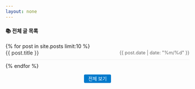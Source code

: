 ```yaml
---
layout: none
---
```


<div class="sidebar-archive">
  <h4>📚 전체 글 목록</h4>
  <ul class="archive-list">
    {% for post in site.posts limit:10 %}
    <li class="archive-item">
      <a href="{{ site.baseurl }}{{ post.url }}" class="archive-link">
        <span class="archive-title">{{ post.title }}</span>
        <span class="archive-date">{{ post.date | date: "%m/%d" }}</span>
      </a>
    </li>
    {% endfor %}
  </ul>
  <div class="archive-more">
    <a href="{{ site.baseurl }}/posts/" class="btn btn--small">전체 보기</a>
  </div>
</div>

<style>
.sidebar-archive {
  margin-bottom: 2rem;
}

.archive-list {
  list-style: none;
  padding: 0;
  margin: 0;
}

.archive-item {
  margin-bottom: 0.5rem;
  border-bottom: 1px solid #f0f0f0;
  padding-bottom: 0.5rem;
}

.archive-link {
  display: flex;
  justify-content: space-between;
  align-items: center;
  text-decoration: none;
  color: #333;
  transition: color 0.2s ease;
}

.archive-link:hover {
  color: #007acc;
}

.archive-title {
  flex: 1;
  font-size: 0.9rem;
  line-height: 1.4;
  overflow: hidden;
  text-overflow: ellipsis;
  white-space: nowrap;
}

.archive-date {
  font-size: 0.8rem;
  color: #666;
  margin-left: 0.5rem;
  flex-shrink: 0;
}

.archive-more {
  text-align: center;
  margin-top: 1rem;
}

.btn--small {
  padding: 0.25rem 0.75rem;
  font-size: 0.8rem;
  background-color: #007acc;
  color: white;
  border-radius: 3px;
  text-decoration: none;
  transition: background-color 0.2s ease;
}

.btn--small:hover {
  background-color: #005a9e;
  color: white;
}
</style>